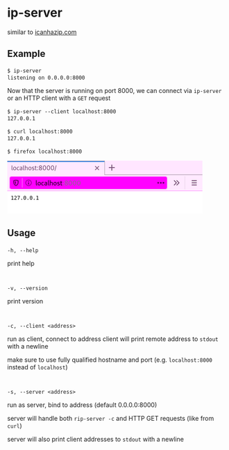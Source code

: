 # ip-server
similar to [icanhazip.com](https://icanhazip.com)
## Example
```
$ ip-server
listening on 0.0.0.0:8000
```
Now that the server is running on port 8000, we can connect via `ip-server` or an HTTP client with a `GET` request
```
$ ip-server --client localhost:8000
127.0.0.1
```
```
$ curl localhost:8000
127.0.0.1
```
```
$ firefox localhost:8000
```
![firefox](firefox.png)
## Usage
`-h, --help`

print help
#
`-v, --version`

print version
#
`-c, --client <address>`

run as client, connect to address
client will print remote address to `stdout` with a newline

make sure to use fully qualified hostname and port (e.g. `localhost:8000` instead of `localhost`)
#
`-s, --server <address>`

run as server, bind to address (default 0.0.0.0:8000)

server will handle both `rip-server -c` and HTTP GET requests (like from `curl`)

server will also print client addresses to `stdout` with a newline